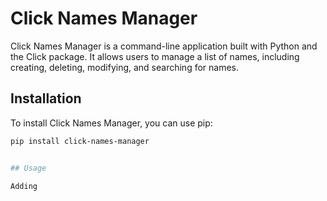 # Click Names Manager

Click Names Manager is a command-line application built with Python and the Click package. It allows users to manage a list of names, including creating, deleting, modifying, and searching for names.

## Installation

To install Click Names Manager, you can use pip:

```bash
pip install click-names-manager


## Usage

Adding